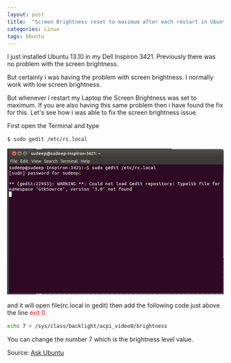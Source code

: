 ```yaml
---
layout: post
title:  "Screen Brightness reset to maximum after each restart in Ubuntu"
categories: Linux
tags: Ubuntu
---
```

I just installed Ubuntu 13.10 in my Dell Inspiron 3421. Previously there was no problem with the screen brightness.

But certainly i was having the problem with screen brightness. I normally work with low screen brightness.

But whenever i restart my Laptop the Screen Brightness was set to maximum. If you are also having this same problem then i have found the fix for this. Let's see how i was able to fix the screen brightness issue.

First open the Terminal and type
```bash
$ sudo gedit /etc/rc.local
```

![Ubuntu 13.10 Screen](/assets/post-images/2014/ubuntu13-10-terminal.png)

and it will open file(rc.local in gedit) then add the following code just above the line <span style="color: #ff0000;">exit 0</span>

```bash
echo 7 > /sys/class/backlight/acpi_video0/brightness
```

You can change the number 7 which is the brightness level value.

Source: <a href="http://askubuntu.com/questions/79983/screen-brightness-reset-to-minimum-after-every-reboot">Ask Ubuntu</a>
